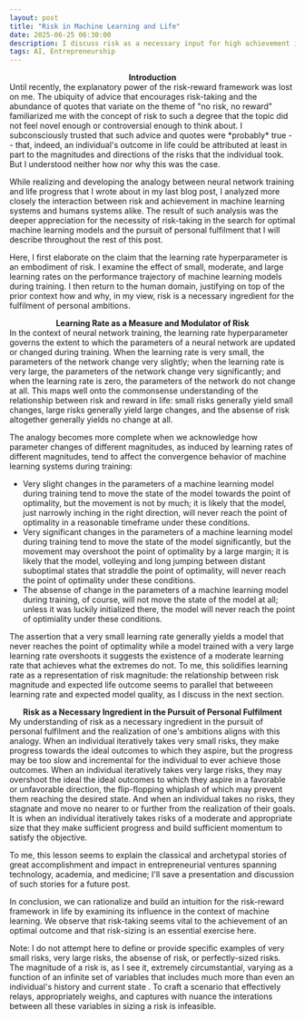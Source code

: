 ```yaml
---
layout: post
title: "Risk in Machine Learning and Life"
date: 2025-06-25 06:30:00
description: I discuss risk as a necessary input for high achievement in machine learning systems and human systems alike.
tags: AI, Entrepreneurship
---
```

<div align="center" style="font-weight: bold">Introduction</div>
Until recently, the explanatory power of the risk-reward framework was lost on me. The ubiquity of advice that encourages risk-taking and the abundance of quotes that variate on the theme of "no risk, no reward" familiarized me with the concept of risk to such a degree that the topic did not feel novel enough or controversial enough to think about. I subconsciously trusted that such advice and quotes were *probably* true -- that, indeed, an individual's outcome in life could be attributed at least in part to the magnitudes and directions of the risks that the individual took. But I understood neither how nor why this was the case.

While realizing and developing the analogy between neural network training and life progress that I wrote about in my last blog post, I analyzed more closely the interaction between risk and achievement in machine learning systems and humans systems alike. The result of such analysis was the deeper appreciation for the necessity of risk-taking in the search for optimal machine learning models and the pursuit of personal fulfilment that I will describe throughout the rest of this post.

Here, I first elaborate on the claim that the learning rate hyperparameter is an embodiment of risk. I examine the effect of small, moderate, and large learning rates on the performance trajectory of machine learning models during training. I then return to the human domain, justifying on top of the prior context how and why, in my view, risk is a necessary ingredient for the fulfilment of personal ambitions.

<div align="center" style="font-weight: bold">Learning Rate as a Measure and Modulator of Risk</div>
In the context of neural network training, the learning rate hyperparameter governs the extent to which the parameters of a neural network are updated or changed during training. When the learning rate is very small, the parameters of the network change very slightly; when the learning rate is very large, the parameters of the network change very significantly; and when the learning rate is zero, the parameters of the network do not change at all. This maps well onto the commonsense understanding of the relationship between risk and reward in life: small risks generally yield small changes, large risks generally yield large changes, and the absense of risk altogether generally yields no change at all. 

The analogy becomes more complete when we acknowledge how parameter changes of different magnitudes, as induced by learning rates of different magnitudes, tend to affect the convergence behavior of machine learning systems during training:
- Very slight changes in the parameters of a machine learning model during training tend to move the state of the model towards the point of optimality, but the movement is not by much; it is likely that the model, just narrowly inching in the right direction, will never reach the point of optimality in a reasonable timeframe under these conditions.
- Very significant changes in the parameters of a machine learning model during training tend to move the state of the model significantly, but the movement may overshoot the point of optimality by a large margin; it is likely that the model, volleying and long jumping between distant suboptimal states that straddle the point of optimality, will never reach the point of optimality under these conditions.
- The absense of change in the parameters of a machine learning model during training, of course, will not move the state of the model at all; unless it was luckily initialized there, the model will never reach the point of optimiality under these conditions.

The assertion that a very small learning rate generally yields a model that never reaches the point of optimality while a model trained with a very large learning rate overshoots it suggests the existence of a moderate learning rate that achieves what the extremes do not. To me, this solidifies learning rate as a representation of risk magnitude: the relationship between risk magnitude and expected life outcome seems to parallel that betweeen learning rate and expected model quality, as I discuss in the next section.

<div align="center" style="font-weight: bold">Risk as a Necessary Ingredient in the Pursuit of Personal Fulfilment</div>
My understanding of risk as a necessary ingredient in the pursuit of personal fulfilment and the realization of one's ambitions aligns with this analogy. When an individual iteratively takes very small risks, they make progress towards the ideal outcomes to which they aspire, but the progress may be too slow and incremental for the individual to ever achieve those outcomes. When an individual iteratively takes very large risks, they may overshoot the ideal the ideal outcomes to which they aspire in a favorable or unfavorable direction, the flip-flopping whiplash of which may prevent them reaching the desired state. And when an individual takes no risks, they stagnate and move no nearer to or further from the realization of their goals. It is when an individual iteratively takes risks of a moderate and appropriate size that they make sufficient progress and build sufficient momentum to satisfy the objective. 

To me, this lesson seems to explain the classical and archetypal stories of great accomplishment and impact in entrepreneurial ventures spanning technology, academia, and medicine; I'll save a presentation and discussion of such stories for a future post.

In conclusion, we can rationalize and build an intuition for the risk-reward framework in life by examining its influence in the context of machine learning. We observe that risk-taking seems vital to the achievement of an optimal outcome and that risk-sizing is an essential exercise here.

Note: I do not attempt here to define or provide specific examples of very small risks, very large risks, the absense of risk, or perfectly-sized risks. The magnitude of a risk is, as I see it, extremely circumstantial, varying as a function of an infinite set of variables that includes much more than even an individual's history and current state . To craft a scenario that effectively relays, appropriately weighs, and captures with nuance the interations between all these variables in sizing a risk is infeasible.